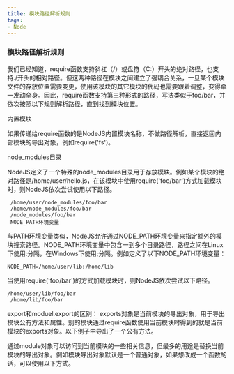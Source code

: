 ```yaml
---
title: 模块路径解析规则
tags: 
- Node
---
```

### 模块路径解析规则
 我们已经知道，require函数支持斜杠（/）或盘符（C:）开头的绝对路径，也支持./开头的相对路径。但这两种路径在模块之间建立了强耦合关系，一旦某个模块文件的存放位置需要变更，使用该模块的其它模块的代码也需要跟着调整，变得牵一发动全身。因此，require函数支持第三种形式的路径，写法类似于foo/bar，并依次按照以下规则解析路径，直到找到模块位置。
<!--more-->

内置模块

如果传递给require函数的是NodeJS内置模块名称，不做路径解析，直接返回内部模块的导出对象，例如require('fs')。

node_modules目录

NodeJS定义了一个特殊的node_modules目录用于存放模块。例如某个模块的绝对路径是/home/user/hello.js，在该模块中使用require('foo/bar')方式加载模块时，则NodeJS依次尝试使用以下路径。


```
 /home/user/node_modules/foo/bar
 /home/node_modules/foo/bar
 /node_modules/foo/bar
 NODE_PATH环境变量
```

与PATH环境变量类似，NodeJS允许通过NODE_PATH环境变量来指定额外的模块搜索路径。NODE_PATH环境变量中包含一到多个目录路径，路径之间在Linux下使用:分隔，在Windows下使用;分隔。例如定义了以下NODE_PATH环境变量：


```
NODE_PATH=/home/user/lib:/home/lib
```
当使用require('foo/bar')的方式加载模块时，则NodeJS依次尝试以下路径。


```
/home/user/lib/foo/bar
 /home/lib/foo/bar
```

export和moduel.export的区别：
exports对象是当前模块的导出对象，用于导出模块公有方法和属性。别的模块通过require函数使用当前模块时得到的就是当前模块的exports对象。以下例子中导出了一个公有方法。

通过module对象可以访问到当前模块的一些相关信息，但最多的用途是替换当前模块的导出对象。例如模块导出对象默认是一个普通对象，如果想改成一个函数的话，可以使用以下方式。

